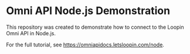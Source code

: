 # Omni API Node.js Demonstration

This repository was created to demonstrate how to connect to the Loopin Omni API in Node.js.

For the full tutorial, see <https://omniapidocs.letsloopin.com/node>.

